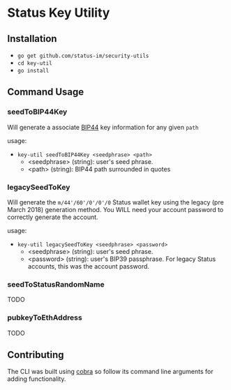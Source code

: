 # Status Key Utility

## Installation
- `go get github.com/status-im/security-utils`
- `cd key-util`
- `go install`

## Command Usage
### seedToBIP44Key
Will generate a associate [BIP44](https://github.com/bitcoin/bips/blob/master/bip-0044.mediawiki) key information for any given `path`

usage:
- `key-util seedToBIP44Key <seedphrase> <path>`
  - \<seedphrase\> (string): user's seed phrase.
  - \<path\> (string): BIP44 path surrounded in quotes

### legacySeedToKey
Will generate the `m/44'/60'/0'/0'/0` Status wallet key using the legacy (pre March 2018) generation method.  You WILL need your account password to correctly generate the account. 

usage:
- `key-util legacySeedToKey <seedphrase> <password>`
  - \<seedphrase\> (string): user's seed phrase.
  - \<password\> (string): user's BIP39 passphrase.  For legacy Status accounts, this was the account password.

### seedToStatusRandomName
TODO

### pubkeyToEthAddress
TODO

## Contributing
The CLI was built using [cobra](https://github.com/spf13/cobra) so follow its command line arguments for adding functionality.
